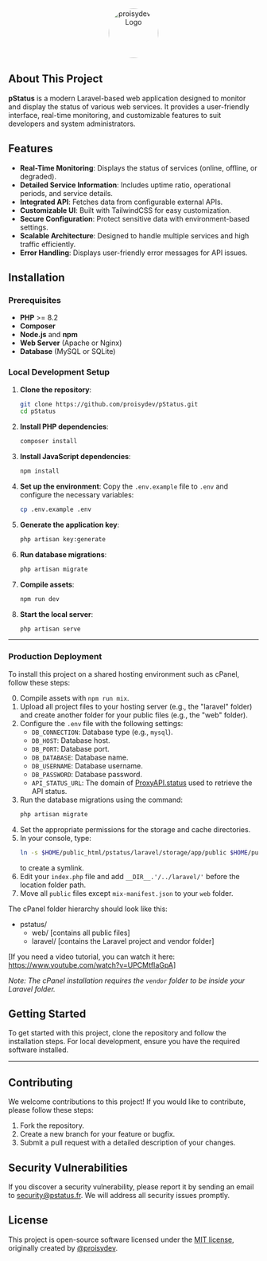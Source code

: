 <p align="center"><a href="https://proisy.dev" title="Proisy's Portfolio" target="_blank"><img src="https://avatars.githubusercontent.com/u/204402355?v=4" width="100" alt="proisydev's Logo" style="border-radius: 50%; margin-top: 15px;"></a></p>

## About This Project

**pStatus** is a modern Laravel-based web application designed to monitor and display the status of various web services. It provides a user-friendly interface, real-time monitoring, and customizable features to suit developers and system administrators.

## Features

-   **Real-Time Monitoring**: Displays the status of services (online, offline, or degraded).
-   **Detailed Service Information**: Includes uptime ratio, operational periods, and service details.
-   **Integrated API**: Fetches data from configurable external APIs.
-   **Customizable UI**: Built with TailwindCSS for easy customization.
-   **Secure Configuration**: Protect sensitive data with environment-based settings.
-   **Scalable Architecture**: Designed to handle multiple services and high traffic efficiently.
-   **Error Handling**: Displays user-friendly error messages for API issues.

## Installation

### Prerequisites

-   **PHP** >= 8.2
-   **Composer**
-   **Node.js** and **npm**
-   **Web Server** (Apache or Nginx)
-   **Database** (MySQL or SQLite)

### Local Development Setup

1. **Clone the repository**:

    ```bash
    git clone https://github.com/proisydev/pStatus.git
    cd pStatus
    ```

2. **Install PHP dependencies**:

    ```bash
    composer install
    ```

3. **Install JavaScript dependencies**:

    ```bash
    npm install
    ```

4. **Set up the environment**:
   Copy the `.env.example` file to `.env` and configure the necessary variables:

    ```bash
    cp .env.example .env
    ```

5. **Generate the application key**:

    ```bash
    php artisan key:generate
    ```

6. **Run database migrations**:

    ```bash
    php artisan migrate
    ```

7. **Compile assets**:

    ```bash
    npm run dev
    ```

8. **Start the local server**:
    ```bash
    php artisan serve
    ```

---

### Production Deployment

To install this project on a shared hosting environment such as cPanel, follow these steps:

0. Compile assets with `npm run mix`.
1. Upload all project files to your hosting server (e.g., the "laravel" folder) and create another folder for your public files (e.g., the "web" folder).
2. Configure the `.env` file with the following settings:
    - `DB_CONNECTION`: Database type (e.g., `mysql`).
    - `DB_HOST`: Database host.
    - `DB_PORT`: Database port.
    - `DB_DATABASE`: Database name.
    - `DB_USERNAME`: Database username.
    - `DB_PASSWORD`: Database password.
    - `API_STATUS_URL`: The domain of [ProxyAPI.status](https://github.com/proisydev/ProxyAPI.status) used to retrieve the API status.
3. Run the database migrations using the command:
    ```bash
    php artisan migrate
    ```
4. Set the appropriate permissions for the storage and cache directories.
5. In your console, type:
    ```bash
    ln -s $HOME/public_html/pstatus/laravel/storage/app/public $HOME/public_html/pstatus/web/storage
    ```
    to create a symlink.
6. Edit your `index.php` file and add `__DIR__.'/../laravel/'` before the location folder path.
7. Move all `public` files except `mix-manifest.json` to your `web` folder.

The cPanel folder hierarchy should look like this:

-   pstatus/
    -   web/ [contains all public files]
    -   laravel/ [contains the Laravel project and vendor folder]

[If you need a video tutorial, you can watch it here: https://www.youtube.com/watch?v=UPCMtfIaGpA]

_Note: The cPanel installation requires the `vendor` folder to be inside your Laravel folder._

## Getting Started

To get started with this project, clone the repository and follow the installation steps. For local development, ensure you have the required software installed.

---

## Contributing

We welcome contributions to this project! If you would like to contribute, please follow these steps:

1. Fork the repository.
2. Create a new branch for your feature or bugfix.
3. Submit a pull request with a detailed description of your changes.

## Security Vulnerabilities

If you discover a security vulnerability, please report it by sending an email to [security@pstatus.fr](mailto:security@pstatus.fr). We will address all security issues promptly.

## License

This project is open-source software licensed under the [MIT license](https://opensource.org/licenses/MIT), originally created by [@proisydev](https://github.com/proisydev).
